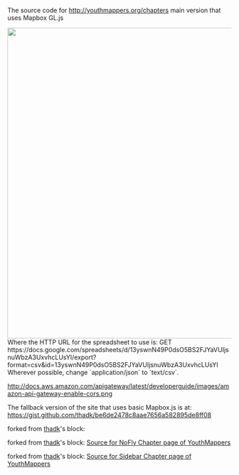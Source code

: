 The source code for http://youthmappers.org/chapters main version that uses Mapbox GL.js

<img src="https://user-images.githubusercontent.com/283343/31572279-2ccf4762-b070-11e7-88db-09820032a502.png" width="700">
Where the HTTP URL for the spreadsheet to use is: GET https://docs.google.com/spreadsheets/d/13yswnN49P0dsO5BS2FJYaVUIjsnuWbzA3UxvhcLUsYI/export?format=csv&amp;id=13yswnN49P0dsO5BS2FJYaVUIjsnuWbzA3UxvhcLUsYI
Wherever possible, change `application/json` to `text/csv`.




http://docs.aws.amazon.com/apigateway/latest/developerguide/images/amazon-api-gateway-enable-cors.png

The fallback version of the site that uses basic Mapbox.js is at: https://gist.github.com/thadk/be6de2478c8aae7656a582895de8ff08

forked from <a href='http://bl.ocks.org/thadk/'>thadk</a>'s block: <a href='http://bl.ocks.org/thadk/740c99fca3831b6f5f82f690d0406fd1'></a>

forked from <a href='http://bl.ocks.org/thadk/'>thadk</a>'s block: <a href='http://bl.ocks.org/thadk/137568712c8b61cd86a5ae8bdc8f05b4'>Source for NoFly Chapter page of YouthMappers</a>

forked from <a href='http://bl.ocks.org/thadk/'>thadk</a>'s block: <a href='http://bl.ocks.org/thadk/18ca6c3843c3519916e2078558fd9eff'>Source for Sidebar Chapter page of YouthMappers</a>